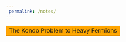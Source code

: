 ```yaml
---
 permalink: /notes/
---
```


<table><tr><td bgcolor=orange>The Kondo Problem to Heavy Fermions</td></tr></table>








